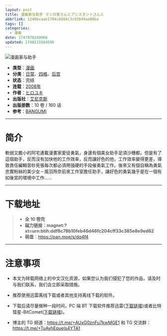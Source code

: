 ```yaml
---
layout: post
title: 漫画家与助手 マンガ家さんとアシスタントさんと
abbrlink: 1240bcaae1704c8d84c3c93049ae80ba
tags: []
categories:
  - 漫画
date: 1747970249966
updated: 1748215584596
---
```


![漫画家与助手](https://aqua-aria.company/usr/uploads/2025/05/4020266054.jpg)

- **类型**：[漫画](/index.php/category/漫画)
- **分类**：[日常](/index.php/category/日常)、[四格](/index.php/category/四格)、[后宫](/index.php/category/后宫)
- **状态**：完结
- **连载**：[2008年](/index.php/category/2008年)
- **作者**：[ヒロユキ](/index.php/category/ヒロユキ)
- **出版社**：[艾尼克斯](/index.php/category/艾尼克斯)
- **出版册数**：10 卷 / 160 话
- **参考**：[BANGUMI](https://bangumi.tv/subject/5898)

***

# 简介

軟弱又膽小的阿宅連載漫畫家愛徒勇氣，身邊有個美女助手足須沙穗都。但是有了這個助手，反而沒有加快他的工作效率，反而讓好色的他，工作效率變得更差，導致責任編輯音砂見張每次都必須用強硬的手段催勇氣工作。後來又有個自稱為勇氣忠實粉絲的美少女－風羽玲奈前來工作室擔任助手，讓好色的勇氣幾乎是在一個有如後宮的環境中工作……

***

# 下载地址

> - **全 10 卷完**
> - **磁力链接：magnet:?xt=urn:btih:ddf8c78b10feb46d46fc204cff33c385e8e9ed62**
> - **萌盘**：<https://pan.moe/s/dq4f4>

***

# 注意事项

- 本文为转载网络上的中文汉化资源，如果您认为我们侵犯了您的作品，请及时与我们联系，我们会立即采取措施。

- 推荐使用迅雷离线下载或者其他支持离线下载的软件。

- 下载后请尽量做种一段时间，PC 端 BT 下载软件推荐迅雷([下载链接](https://drive.aqua-aria.company/s/le27j7))或者比特彗星-BitComet([下载链接](https://pan.lanzouj.com/b073c7g4f))。

- 博主的 TG 频道：<https://t.me/+AUxG0znFu7kwMGE1> 和 TG 交流群：<https://t.me/+TuAyhEpueIs4YTA1>
